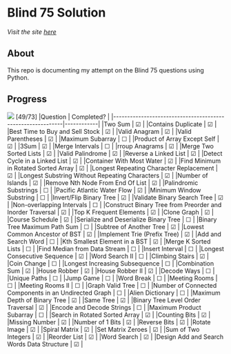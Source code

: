 # Blind 75 Solution
_Visit the site [here](https://rexong.github.io/Blind-75/)_

## About
This repo is documenting my attempt on the Blind 75 questions using Python.

## Progress
![](https://progress-bar.dev/67) [49/73]
|Question                                                    | Completed? |
|------------------------------------------------------------|------------|
|Two Sum	                                                   | &#9745;    |
|Contains Duplicate                                          | &#9745;    |
|Best Time to Buy and Sell Stock	                           | &#9745;    |
|Valid Anagram                                               | &#9745;    |
|Valid Parentheses                                           | &#9745;    |
|Maximum Subarray	                                           | &#9744;    |
|Product of Array Except Self                                | &#9745;    |
|3Sum	                                                       | &#9745;    |
|Merge Intervals                                             | &#9744;    |
|rroup Anagrams                                              | &#9745;    |
|Merge Two Sorted Lists                                      | &#9745;    |
|Valid Palindrome                                            | &#9745;    |
|Reverse a Linked List	                                     | &#9745;    |
|Detect Cycle in a Linked List	                             | &#9745;    |
|Container With Most Water	                                 | &#9745;    |
|Find Minimum in Rotated Sorted Array	                       | &#9745;    |
|Longest Repeating Character Replacement	                   | &#9745;    |
|Longest Substring Without Repeating Characters	             | &#9745;    |
|Number of Islands	                                         | &#9745;    |
|Remove Nth Node From End Of List	                           | &#9745;    |
|Palindromic Substrings	                                     | &#9744;    |
|Pacific Atlantic Water Flow                                 | &#9745;    |
|Minimum Window Substring                                    | &#9744;    |
|Invert/Flip Binary Tree	                                   | &#9745;    |
|Validate Binary Search Tree	                               | &#9745;    |
|Non-overlapping Intervals	                                 | &#9744;    |
|Construct Binary Tree from Preorder and Inorder Traversal   | &#9745;    |
|Top K Frequent Elements	                                   | &#9745;    |
|Clone Graph	                                               | &#9745;    |
|Course Schedule	                                           | &#9745;    |
|Serialize and Deserialize Binary Tree                       | &#9744;    |
|Binary Tree Maximum Path Sum                                | &#9744;    |
|Subtree of Another Tree	                                   | &#9745;    |
|Lowest Common Ancestor of BST	                             | &#9745;    |
|Implement Trie (Prefix Tree)	                               | &#9745;    |
|Add and Search Word	                                       | &#9744;    |
|Kth Smallest Element in a BST	                             | &#9745;    |
|Merge K Sorted Lists	                                       | &#9744;    |
|Find Median from Data Stream	                               | &#9744;    |
|Insert Interval	                                           | &#9744;    |
|Longest Consecutive Sequence	                               | &#9745;    |
|Word Search II                                              | &#9744;    |
|Climbing Stairs	                                           | &#9745;    |
|Coin Change	                                               | &#9744;    |
|Longest Increasing Subsequence	                             | &#9744;    |
|Combination Sum	                                           | &#9745;    |
|House Robber	                                               | &#9745;    |
|House Robber II	                                           | &#9745;    |
|Decode Ways	                                               | &#9744;    |
|Unique Paths                                                | &#9744;    |
|Jump Game                                                   | &#9744;    |
|Word Break                                                  | &#9744;    |
|Meeting Rooms	                                             | &#9744;    |
|Meeting Rooms II                                            | &#9744;    |
|Graph Valid Tree                                            | &#9744;    |
|Number of Connected Components in an Undirected Graph       | &#9744;    |
|Alien Dictionary                                            | &#9744;    |
|Maximum Depth of Binary Tree                                | &#9745;    |
|Same Tree	                                                 | &#9745;    |
|Binary Tree Level Order Traversal                           | &#9745;    |
|Encode and Decode Strings                                   | &#9744;    |
|Maximum Product Subarray                                    | &#9744;    |
|Search in Rotated Sorted Array                              | &#9745;    |
|Counting Bits                                               | &#9745;    |
|Missing Number                                              | &#9745;    |
|Number of 1 Bits                                            | &#9745;    |
|Reverse Bits                                                | &#9745;    |
|Rotate Image                                                | &#9745;    |
|Spiral Matrix                                               | &#9745;    |
|Set Matrix Zeroes                                           | &#9745;    |
|Sum of Two Integers                                         | &#9745;    |
|Reorder List                                                | &#9745;    |
|Word Search                                                 | &#9745;    |
|Design Add and Search Words Data Structure                  | &#9745;    |
